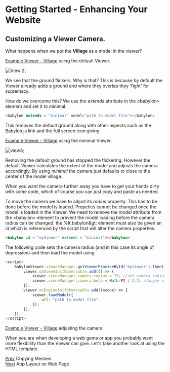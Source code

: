 # Getting Started - Enhancing Your Website
## Customizing a Viewer Camera.
What happens when we put the **Village** as a model in the viewer?

[Example Viewer - Village](/webpages/page2.html) using the default Viewer.

![View 2](/img/campus/view2.png);

We see that the ground flickers. Why is that? This is because by default the Viewer already adds a ground and where they overlap they 'fight' for supremacy.

How do we overcome this? We use the *extends* attribute in the &le;babylon&gt; element and set it to minimal.

```javascript
<babylon extends = "minimal" model="path to model file"></babylon>
```

This removes the default ground along with other aspects such as the Babylon.js link and the full screen icon giving

[Example Viewer - Village](/webpages/page3.html) using the minimal Viewer.

![view3](/img/campus/view3.png);

Removing the default ground has stopped the flickering. However the default Viewer calculates the extent of the model and adjusts the camera accordingly. By using *minimal* the camera just defaults to close to the center of the model village. 

When you want the camera further away you have to get your hands dirty with some code, which of course you can just copy and paste as needed.

To move the camera we have to adjust its *radius* property. This has to be done before the model is loaded. Propeties cannot be changed once the model is loaded in the Viewer. We need to remove the *model* attribute from the &lt;babylon&gt; element to prevent the model loading before the camera radius can be changed. the %lt;babylon&gt: element must also be given an *id* which is referenced by the script that will alter the camera properties.

```html
<babylon id = "myViewer" extends = "minimal"></babylon>
```
The following code sets the camera radius (and in this case its angle of depression) and then load the model using

```javascript
<script>
    BabylonViewer.viewerManager.getViewerPromiseById('myViewer').then((viewer) => {    
        viewer.onSceneInitObservable.add(() => {
            viewer.sceneManager.camera.radius = 15; //set camera radius
            viewer.sceneManager.camera.beta = Math.PI / 2.2; //angle of depression 
        });
        viewer.onEngineInitObservable.add((scene) => {
            viewer.loadModel({
                url: "path to model file"
            });
        });
    });
</script>
```

[Example Viewer - Village](/webpages/page4.html) adjusting the camera

When you are when developing a web game or app you probably want more flexibility than the Viewer can give. Let's take another look at using the HTML template.

[Prev](/babylon101/copies) Copying Meshes  
[Next](/babylon101/app2) App Layout on Web Page
